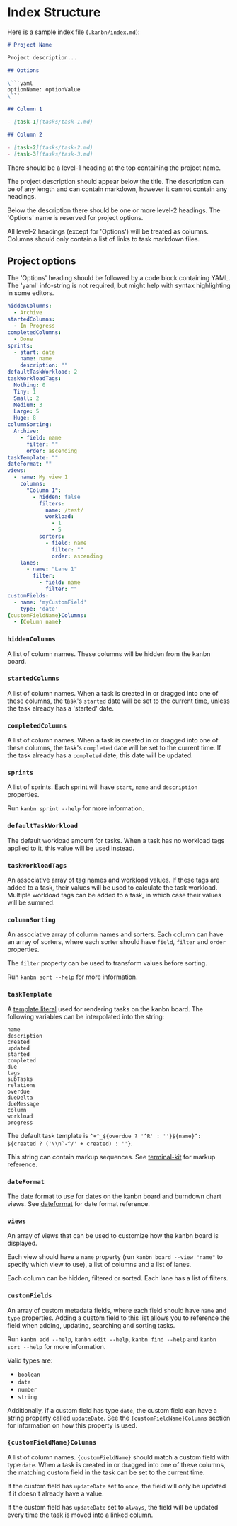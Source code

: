 # Index Structure

Here is a sample index file (`.kanbn/index.md`):

```markdown
# Project Name

Project description...

## Options

\```yaml
optionName: optionValue
\```

## Column 1

- [task-1](tasks/task-1.md)

## Column 2

- [task-2](tasks/task-2.md)
- [task-3](tasks/task-3.md)
```

There should be a level-1 heading at the top containing the project name.

The project description should appear below the title. The description can be of any length and can contain markdown, however it cannot contain any headings.

Below the description there should be one or more level-2 headings. The 'Options' name is reserved for project options.

All level-2 headings (except for 'Options') will be treated as columns. Columns should only contain a list of links to task markdown files.

## Project options

The 'Options' heading should be followed by a code block containing YAML. The 'yaml' info-string is not required, but might help with syntax highlighting in some editors.

```yaml
hiddenColumns:
  - Archive
startedColumns:
  - In Progress
completedColumns:
  - Done
sprints:
  - start: date
    name: name
    description: ""
defaultTaskWorkload: 2
taskWorkloadTags:
  Nothing: 0
  Tiny: 1
  Small: 2
  Medium: 3
  Large: 5
  Huge: 8
columnSorting:
  Archive:
    - field: name
      filter: ""
      order: ascending
taskTemplate: ""
dateFormat: ""
views:
  - name: My view 1
    columns:
      "Column 1":
        - hidden: false
          filters:
            name: /test/
            workload:
              - 1
              - 5
          sorters:
            - field: name
              filter: ""
              order: ascending
    lanes:
      - name: "Lane 1"
        filter:
          - field: name
            filter: ""
customFields:
  - name: 'myCustomField'
    type: 'date'
{customFieldName}Columns:
  - {Column name}
```

### `hiddenColumns`

A list of column names. These columns will be hidden from the kanbn board.

### `startedColumns`

A list of column names. When a task is created in or dragged into one of these columns, the task's `started` date will be set to the current time, unless the task already has a 'started' date.

### `completedColumns`

A list of column names. When a task is created in or dragged into one of these columns, the task's `completed` date will be set to the current time. If the task already has a `completed` date, this date will be updated.

### `sprints`

A list of sprints. Each sprint will have `start`, `name` and `description` properties.

Run `kanbn sprint --help` for more information.

### `defaultTaskWorkload`

The default workload amount for tasks. When a task has no workload tags applied to it, this value will be used instead.

### `taskWorkloadTags`

An associative array of tag names and workload values. If these tags are added to a task, their values will be used to calculate the task workload. Multiple workload tags can be added to a task, in which case their values will be summed.

### `columnSorting`

An associative array of column names and sorters. Each column can have an array of sorters, where each sorter should have `field`, `filter` and `order` properties.

The `filter` property can be used to transform values before sorting.

Run `kanbn sort --help` for more information.

### `taskTemplate`

A [template literal](https://developer.mozilla.org/en-US/docs/Web/JavaScript/Reference/Template_literals) used for rendering tasks on the kanbn board. The following variables can be interpolated into the string:

```
name
description
created
updated
started
completed
due
tags
subTasks
relations
overdue
dueDelta
dueMessage
column
workload
progress
```

The default task template is `^+^_${overdue ? '^R' : ''}${name}^: ${created ? ('\\n^-^/' + created) : ''}`.

This string can contain markup sequences. See [terminal-kit](https://github.com/cronvel/terminal-kit/blob/21607fb51749853dd9193c6aaf205b14c63b2768/doc/markup.md#markup) for markup reference.

### `dateFormat`

The date format to use for dates on the kanbn board and burndown chart views. See [dateformat](https://www.npmjs.com/package/dateformat) for date format reference.

### `views`

An array of views that can be used to customize how the kanbn board is displayed.

Each view should have a `name` property (run `kanbn board --view "name"` to specify which view to use), a list of columns and a list of lanes.

Each column can be hidden, filtered or sorted. Each lane has a list of filters.

### `customFields`

An array of custom metadata fields, where each field should have `name` and `type` properties. Adding a custom field to this list allows you to reference the field when adding, updating, searching and sorting tasks.

Run `kanbn add --help`, `kanbn edit --help`, `kanbn find --help` and `kanbn sort --help` for more information.

Valid types are:
- `boolean`
- `date`
- `number`
- `string`

Additionally, if a custom field has type `date`, the custom field can have a string property called `updateDate`. See the `{customFieldName}Columns` section for information on how this property is used.

### `{customFieldName}Columns`

A list of column names. `{customFieldName}` should match a custom field with type `date`. When a task is created in or dragged into one of these columns, the matching custom field in the task can be set to the current time.

If the custom field has `updateDate` set to `once`, the field will only be updated if it doesn't already have a value.

If the custom field has `updateDate` set to `always`, the field will be updated every time the task is moved into a linked column.
